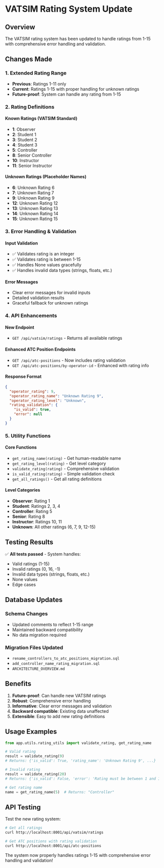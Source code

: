 # VATSIM Rating System Update

## Overview

The VATSIM rating system has been updated to handle ratings from 1-15 with comprehensive error handling and validation.

## Changes Made

### 1. Extended Rating Range
- **Previous**: Ratings 1-11 only
- **Current**: Ratings 1-15 with proper handling for unknown ratings
- **Future-proof**: System can handle any rating from 1-15

### 2. Rating Definitions

#### Known Ratings (VATSIM Standard)
- **1**: Observer
- **2**: Student 1
- **3**: Student 2
- **4**: Student 3
- **5**: Controller
- **8**: Senior Controller
- **10**: Instructor
- **11**: Senior Instructor

#### Unknown Ratings (Placeholder Names)
- **6**: Unknown Rating 6
- **7**: Unknown Rating 7
- **9**: Unknown Rating 9
- **12**: Unknown Rating 12
- **13**: Unknown Rating 13
- **14**: Unknown Rating 14
- **15**: Unknown Rating 15

### 3. Error Handling & Validation

#### Input Validation
- ✅ Validates rating is an integer
- ✅ Validates rating is between 1-15
- ✅ Handles None values gracefully
- ✅ Handles invalid data types (strings, floats, etc.)

#### Error Messages
- Clear error messages for invalid inputs
- Detailed validation results
- Graceful fallback for unknown ratings

### 4. API Enhancements

#### New Endpoint
- `GET /api/vatsim/ratings` - Returns all available ratings

#### Enhanced ATC Position Endpoints
- `GET /api/atc-positions` - Now includes rating validation
- `GET /api/atc-positions/by-operator-id` - Enhanced with rating info

#### Response Format
```json
{
  "operator_rating": 9,
  "operator_rating_name": "Unknown Rating 9",
  "operator_rating_level": "Unknown",
  "rating_validation": {
    "is_valid": true,
    "error": null
  }
}
```

### 5. Utility Functions

#### Core Functions
- `get_rating_name(rating)` - Get human-readable name
- `get_rating_level(rating)` - Get level category
- `validate_rating(rating)` - Comprehensive validation
- `is_valid_rating(rating)` - Simple validation check
- `get_all_ratings()` - Get all rating definitions

#### Level Categories
- **Observer**: Rating 1
- **Student**: Ratings 2, 3, 4
- **Controller**: Rating 5
- **Senior**: Rating 8
- **Instructor**: Ratings 10, 11
- **Unknown**: All other ratings (6, 7, 9, 12-15)

## Testing Results

✅ **All tests passed** - System handles:
- Valid ratings (1-15)
- Invalid ratings (0, 16, -1)
- Invalid data types (strings, floats, etc.)
- None values
- Edge cases

## Database Updates

### Schema Changes
- Updated comments to reflect 1-15 range
- Maintained backward compatibility
- No data migration required

### Migration Files Updated
- `rename_controllers_to_atc_positions_migration.sql`
- `add_controller_name_rating_migration.sql`
- `ARCHITECTURE_OVERVIEW.md`

## Benefits

1. **Future-proof**: Can handle new VATSIM ratings
2. **Robust**: Comprehensive error handling
3. **Informative**: Clear error messages and validation
4. **Backward compatible**: Existing data unaffected
5. **Extensible**: Easy to add new rating definitions

## Usage Examples

```python
from app.utils.rating_utils import validate_rating, get_rating_name

# Valid rating
result = validate_rating(9)
# Returns: {'is_valid': True, 'rating_name': 'Unknown Rating 9', ...}

# Invalid rating
result = validate_rating(20)
# Returns: {'is_valid': False, 'error': 'Rating must be between 1 and 15, got 20'}

# Get rating name
name = get_rating_name(5)  # Returns: "Controller"
```

## API Testing

Test the new rating system:
```bash
# Get all ratings
curl http://localhost:8001/api/vatsim/ratings

# Get ATC positions with rating validation
curl http://localhost:8001/api/atc-positions
```

The system now properly handles ratings 1-15 with comprehensive error handling and validation! 